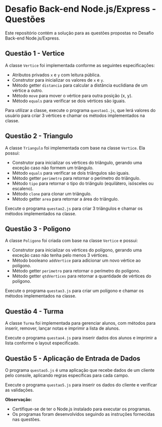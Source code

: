 # Desafio Back-end Node.js/Express - Questões

Este repositório contém a solução para as questões propostas no Desafio Back-end Node.js/Express.

## Questão 1 - Vertice

A classe `Vertice` foi implementada conforme as seguintes especificações:

- Atributos privados `x` e `y` com leitura pública.
- Construtor para inicializar os valores de `x` e `y`.
- Método getter `distancia` para calcular a distância euclidiana de um vértice a outro.
- Método `move` para mover o vértice para outra posição (x, y).
- Método `equals` para verificar se dois vértices são iguais.

Para utilizar a classe, execute o programa `questao1.js`, que lerá valores do usuário para criar 3 vértices e chamar os métodos implementados na classe.

## Questão 2 - Triangulo

A classe `Triangulo` foi implementada com base na classe `Vertice`. Ela possui:

- Construtor para inicializar os vértices do triângulo, gerando uma exceção caso não formem um triângulo.
- Método `equals` para verificar se dois triângulos são iguais.
- Método getter `perimetro` para retornar o perímetro do triângulo.
- Método `tipo` para retornar o tipo do triângulo (equilátero, isósceles ou escaleno).
- Método `clone` para clonar um triângulo.
- Método getter `area` para retornar a área do triângulo.

Execute o programa `questao2.js` para criar 3 triângulos e chamar os métodos implementados na classe.

## Questão 3 - Poligono

A classe `Poligono` foi criada com base na classe `Vertice` e possui:

- Construtor para inicializar os vértices do polígono, gerando uma exceção caso não tenha pelo menos 3 vértices.
- Método booleano `addVertice` para adicionar um novo vértice ao polígono.
- Método getter `perimetro` para retornar o perímetro do polígono.
- Método getter `qtdVertices` para retornar a quantidade de vértices do polígono.

Execute o programa `questao3.js` para criar um polígono e chamar os métodos implementados na classe.

## Questão 4 - Turma

A classe `Turma` foi implementada para gerenciar alunos, com métodos para inserir, remover, lançar notas e imprimir a lista de alunos.

Execute o programa `questao4.js` para inserir dados dos alunos e imprimir a lista conforme o layout especificado.

## Questão 5 - Aplicação de Entrada de Dados

O programa `questao5.js` é uma aplicação que recebe dados de um cliente pelo console, aplicando regras específicas para cada campo.

Execute o programa `questao5.js` para inserir os dados do cliente e verificar as validações.

**Observação:**

- Certifique-se de ter o Node.js instalado para executar os programas.
- Os programas foram desenvolvidos seguindo as instruções fornecidas nas questões.
